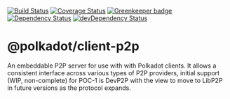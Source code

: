 [![Build Status](https://travis-ci.org/polkadot-js/client-p2p.svg?branch=master)](https://travis-ci.org/polkadot-js/client-p2p)
[![Coverage Status](https://coveralls.io/repos/github/polkadot-js/client-p2p/badge.svg?branch=master)](https://coveralls.io/github/polkadot-js/client-p2p?branch=master)
[![Greenkeeper badge](https://badges.greenkeeper.io/polkadot-js/client-p2p.svg)](https://greenkeeper.io/)
[![Dependency Status](https://david-dm.org/polkadot-js/client-p2p.svg)](https://david-dm.org/polkadot-js/client-p2p)
[![devDependency Status](https://david-dm.org/polkadot-js/client-p2p/dev-status.svg)](https://david-dm.org/polkadot-js/client-p2p#info=devDependencies)

# @polkadot/client-p2p

An embeddable P2P server for use with with Polkadot clients. It allows a consistent interface across various types of P2P providers, initial support (WIP, non-complete) for POC-1 is DevP2P with the view to move to LibP2P in future versions as the protocol expands.
